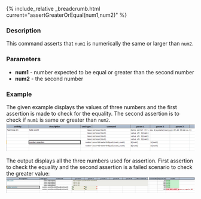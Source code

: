 {% include_relative _breadcrumb.html current="assertGreaterOrEqual(num1,num2)" %}


### Description
This command asserts that `num1` is numerically the same or larger than `num2`.


### Parameters
- **num1** \- number expected to be equal or greater than the second number
- **num2** \- the second number


### Example
The given example displays the values of three numbers and the first assertion is made to check for the equality. 
The second assertion is to check if `num1` is same or greater than `num2`.<br/>
![](image/assertGreaterOrEqual_01.png)

The output displays all the three numbers used for assertion. First assertion to check the equality and the second 
assertion is a failed scenario to check the greater value:<br/>
![](image/assertGreaterOrEqual_02.png)
